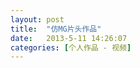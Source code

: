 ```yaml
---
layout: post
title:  "仿MG片头作品"
date:   2013-5-11 14:26:07
categories: [个人作品 - 视频]
---
```


<jplayer url="videos/fang-mg-pian-tou.mp4" title="仿MG片头作品"></jplayer>
